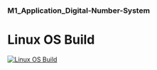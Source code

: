 ### M1_Application_Digital-Number-System

# Linux OS Build
[![Linux OS Build](https://github.com/40010753/M1_ProjectType_Goal/actions/workflows/build-linu.yml/badge.svg)](https://github.com/legends07/M1_Application_Digital-Number-System/actions/workflows/linux_c-cpp.yml)

